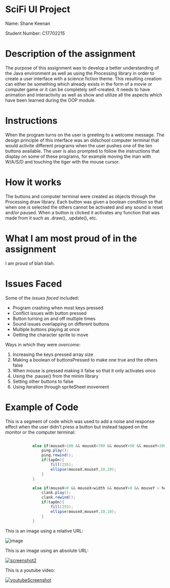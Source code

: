 # SciFi UI Project

Name: Shane Keenan

Student Number: C17702215

# Description of the assignment

The purpose of this assignment was to develop a better understanding of the Java environment as well as using the Processing library in order to create a user interface with a science fiction theme. This resulting creation can either be something which already exists in the form of a movie or computer game or it can be completely self-created. It needs to have animation and interactivity as well as show and utilize all the aspects which have been learned during the OOP module. 

# Instructions

When the program turns on the user is greeting to a welcome message. The design principle of this interface was an oldschool computer terminal that would activite different programs when the user pushes one of the ten buttons available. The user is also prompted to follow the instructions that display on some of these programs, for example moving the man with W/A/S/D and touching the tiger with the mouse cursor. 

# How it works

The buttons and computer terminal were created as objects through the Processing draw library. Each button was given a boolean condition so that when one is selected the others cannot be activated and any sound is reset and/or paused. When a button is clicked it activates any function that was made from it such as .draw(), .update(), etc. 

# What I am most proud of in the assignment

I am proud of blah blah.

# Issues Faced

Some of the *issues faced* included:

- Program crashing when most keys pressed
- Conflict issues with button pressed
- Button turning on and off multiple times
- Sound issues overlapping on different buttons
- Multiple buttons playing at once
- Getting the character sprite to move

Ways in which they were *overcome*:

1. Increasing the keys pressed array size
2. Making a boolean of buttonsPressed to make one true and the others false
3. When mouse is pressed making it false so that it only activates once
4. Using the .pause() from the minim library
5. Setting other buttons to false
6. Using iteration through spriteSheet movement

# Example of Code

This is a segment of code which was used to add a noise and response effect when the user didn't press a button but instead tapped on the monitor or the computer terminal:

```Java

            else if(mouseX>100 && mouseX<700 && mouseY>50 && mouseY<300){
                ping.play();
                ping.rewind();
                if(tapOn){
                    fill(255);
                    ellipse(mouseX,mouseY,10,10);
                }
            }

            else if(mouseX>0 && mouseX<width && mouseY>0 && mouseY < height){
                clank.play();
                clank.rewind();
                if(tapOn){
                    fill(255);
                    ellipse(mouseX,mouseY,10,10);
                }
            }
```

This is an image using a relative URL:

![image](https://user-images.githubusercontent.com/38283909/55492464-2a060500-562f-11e9-91e7-32c9629ee07a.png)

This is an image using an absolute URL:

<a href="https://ibb.co/zZ1x9rb"><img src="https://i.ibb.co/BBm3Wtj/screenshot2.png" alt="screenshot2" border="0"></a>

This is a youtube video:

[![youtubeScreenshot](https://user-images.githubusercontent.com/38283909/55491509-81a37100-562d-11e9-82f2-2c4fac6faa18.PNG)](https://youtu.be/02jJRolMXUo)
